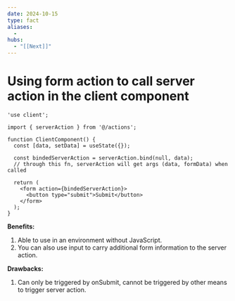 ```yaml
---
date: 2024-10-15
type: fact
aliases:
  -
hubs:
  - "[[Next]]"
---
```


# Using form action to call server action in the client component

```tsx
'use client';

import { serverAction } from '@/actions';

function ClientComponent() {
  const [data, setData] = useState({});

  const bindedServerAction = serverAction.bind(null, data);
  // through this fn, serverAction will get args (data, formData) when called

  return (
    <form action={bindedServerAction}>
      <button type="submit">Submit</button>
    </form>
  );
}
```

**Benefits:**

1. Able to use in an environment without JavaScript.
2. You can also use input to carry additional form information to the server action.

**Drawbacks:**

1. Can only be triggered by onSubmit, cannot be triggered by other means to trigger server action.
